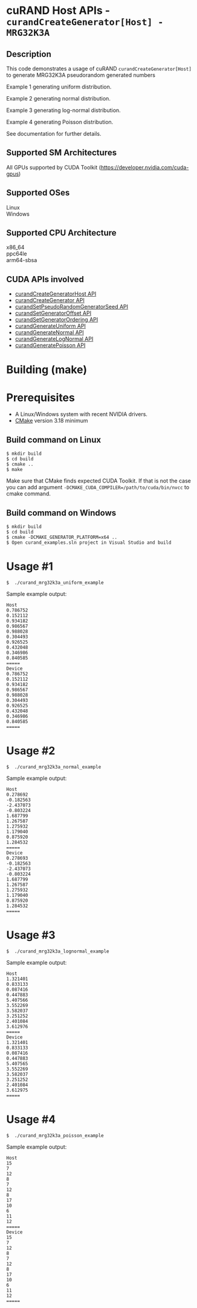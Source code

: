 # cuRAND Host APIs - `curandCreateGenerator[Host] - MRG32K3A`

## Description

This code demonstrates a usage of cuRAND `curandCreateGenerator[Host]` to generate MRG32K3A pseudorandom generated numbers

Example 1 generating uniform distribution.

Example 2 generating normal distribution.

Example 3 generating log-normal distribution.

Example 4 generating Poisson distribution.

See documentation for further details.

## Supported SM Architectures

All GPUs supported by CUDA Toolkit (https://developer.nvidia.com/cuda-gpus)  

## Supported OSes

Linux  
Windows

## Supported CPU Architecture

x86_64  
ppc64le  
arm64-sbsa

## CUDA APIs involved
- [curandCreateGeneratorHost API](https://docs.nvidia.com/cuda/curand/group__HOST.html#group__HOST_1g35b6e9396d5b54b52ba9053496ad4ff4)
- [curandCreateGenerator API](https://docs.nvidia.com/cuda/curand/group__HOST.html#group__HOST_1g56ff2b3cf7e28849f73a1e22022bcbfd)
- [curandSetPseudoRandomGeneratorSeed API](https://docs.nvidia.com/cuda/curand/group__HOST.html#group__HOST_1gbcd2982aa3d53571b8ad12d8188b139b)
- [curandSetGeneratorOffset API](https://docs.nvidia.com/cuda/curand/group__HOST.html#group__HOST_1gb21ba987f85486e552797206451b0939)
- [curandSetGeneratorOrdering API](https://docs.nvidia.com/cuda/curand/group__HOST.html#group__HOST_1gf1aa05715d726f94002d03237405fc5d)
- [curandGenerateUniform API](https://docs.nvidia.com/cuda/curand/group__HOST.html#group__HOST_1g5df92a7293dc6b2e61ea481a2069ebc2)
- [curandGenerateNormal API](https://docs.nvidia.com/cuda/curand/group__HOST.html#group__HOST_1gb9280e447ef04e1dec4611720bd0eb69)
- [curandGenerateLogNormal API](https://docs.nvidia.com/cuda/curand/group__HOST.html#group__HOST_1g3569cc960eb1a31357752fc813e21f49)
- [curandGeneratePoisson API](https://docs.nvidia.com/cuda/curand/group__HOST.html#group__HOST_1g425c7c13db4444e6150d159bb1417f05)

# Building (make)

# Prerequisites
- A Linux/Windows system with recent NVIDIA drivers.
- [CMake](https://cmake.org/download) version 3.18 minimum

## Build command on Linux
```
$ mkdir build
$ cd build
$ cmake ..
$ make
```
Make sure that CMake finds expected CUDA Toolkit. If that is not the case you can add argument `-DCMAKE_CUDA_COMPILER=/path/to/cuda/bin/nvcc` to cmake command.

## Build command on Windows
```
$ mkdir build
$ cd build
$ cmake -DCMAKE_GENERATOR_PLATFORM=x64 ..
$ Open curand_examples.sln project in Visual Studio and build
```

# Usage #1
```
$  ./curand_mrg32k3a_uniform_example
```

Sample example output:

```
Host
0.786752
0.152112
0.934182
0.986567
0.988028
0.304493
0.926525
0.432048
0.346986
0.840585
=====
Device
0.786752
0.152112
0.934182
0.986567
0.988028
0.304493
0.926525
0.432048
0.346986
0.840585
=====
```

# Usage #2
```
$  ./curand_mrg32k3a_normal_example
```

Sample example output:

```
Host
0.278692
-0.182563
-2.437073
-0.803224
1.687799
1.267587
1.275932
1.179040
0.875920
1.284532
=====
Device
0.278693
-0.182563
-2.437073
-0.803224
1.687799
1.267587
1.275932
1.179040
0.875920
1.284532
=====
```

# Usage #3
```
$  ./curand_mrg32k3a_lognormal_example
```

Sample example output:

```
Host
1.321401
0.833133
0.087416
0.447883
5.407566
3.552269
3.582037
3.251252
2.401084
3.612976
=====
Device
1.321401
0.833133
0.087416
0.447883
5.407565
3.552269
3.582037
3.251252
2.401084
3.612975
=====
```

# Usage #4
```
$  ./curand_mrg32k3a_poisson_example
```

Sample example output:

```
Host
15
7
12
8
7
12
8
17
10
6
11
12
=====
Device
15
7
12
8
7
12
8
17
10
6
11
12
=====
```